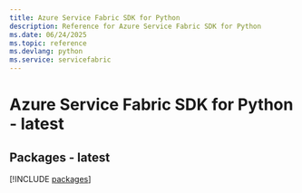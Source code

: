 ```yaml
---
title: Azure Service Fabric SDK for Python
description: Reference for Azure Service Fabric SDK for Python
ms.date: 06/24/2025
ms.topic: reference
ms.devlang: python
ms.service: servicefabric
---
```

# Azure Service Fabric SDK for Python - latest
## Packages - latest
[!INCLUDE [packages](service-fabric-index.md)]